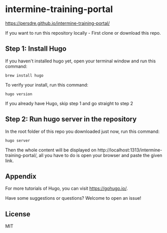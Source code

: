 intermine-training-portal
===
https://persdre.github.io/intermine-training-portal/

If you want to run this repository locally - First clone or download this repo.

## Step 1: Install Hugo

If you haven't installed hugo yet, open your terminal window and run this command:

```
brew install hugo
```
To verify your install, run this command:

```
hugo version
```

If you already have Hugo, skip step 1 and go straight to step 2

## Step 2: Run hugo server in the repository

In the root folder of this repo you downloaded just now, run this command:

```
hugo server
```
Then the whole content will be displayed on http://localhost:1313/intermine-training-portal/, all you have to do is open your browser and paste the given link.

## Appendix 

For more tutorials of Hugo, you can visit https://gohugo.io/.

Have some suggestions or questions? Welcome to open an issue!


## License

MIT
